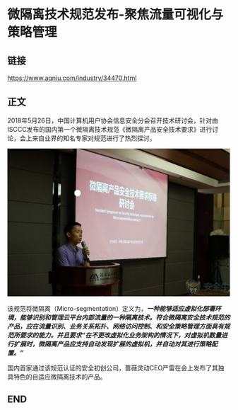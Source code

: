 # 微隔离技术规范发布-聚焦流量可视化与策略管理


## 链接

<https://www.aqniu.com/industry/34470.html>

## 正文


2018年5月26日，中国计算机用户协会信息安全分会召开技术研讨会，针对由ISCCC发布的国内第一个微隔离技术规范《微隔离产品安全技术要求》进行讨论，会上来自业界的知名专家对规范进行了热烈探讨。

![1541733538306.png](image/1541733538306.png)

该规范将微隔离（Micro-segmentation）定义为，***一种能够适应虚拟化部署环境，能够识别和管理云平台内部流量的一种隔离技术。符合微隔离安全技术规范的产品，应在流量识别、业务关系拓扑、网络访问控制、和安全策略管理方面具有规范所要求的能力。并且要求“在不更改虚拟化业务架构的情况下，对虚拟机数量进行扩展时，微隔离产品应支持自动发现扩展的虚拟机，并自动对其进行策略配置。”***

国内首家通过该规范认证的安全初创公司，蔷薇灵动CEO严雷在会上发布了其独具特色的自适应微隔离技术的产品。


## END
